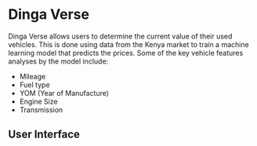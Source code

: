 # Dinga Verse
Dinga Verse allows users to determine the current value of their used vehicles.
This is done using data from the Kenya market to train a machine learning model that predicts the prices. 
Some of the key vehicle features analyses by the model include:

  - Mileage
  - Fuel type
  - YOM (Year of Manufacture)
  - Engine Size
  - Transmission
## User Interface
